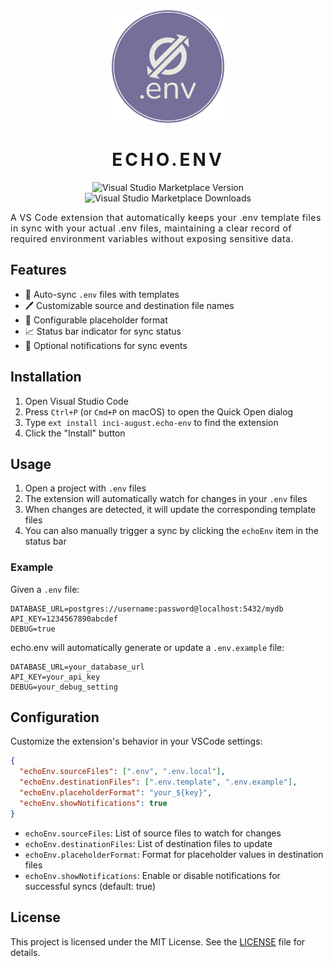 <div align="center">

<img width="180px" height="auto" src="./logo.png" />

<br>

<h1 style="border-bottom: none; text-transform: uppercase; letter-spacing: 4px";>echo.env</h1>

![Visual Studio Marketplace Version](https://img.shields.io/visual-studio-marketplace/v/inci-august.echo-env?style=for-the-badge&logo=github&logoColor=e7e9e0&logoSize=auto&label=%20&labelColor=776e9a&color=e7e9e0)
![Visual Studio Marketplace Downloads](https://img.shields.io/visual-studio-marketplace/d/inci-august.echo-env?style=for-the-badge&logo=github&logoColor=e7e9e0&logoSize=auto&label=%20&labelColor=776e9a&color=e7e9e0)

</div>

<p style="letter-spacing: 0.5px">
A VS Code extension that automatically keeps your .env template files in sync with your actual .env files, maintaining a clear record of required environment variables without exposing sensitive data.
</p>

## Features

- 🔄 Auto-sync `.env` files with templates
- 🖊️ Customizable source and destination file names
- 🔧 Configurable placeholder format
- 📈 Status bar indicator for sync status
- 🔔 Optional notifications for sync events

## Installation

1. Open Visual Studio Code
2. Press `Ctrl+P` (or `Cmd+P` on macOS) to open the Quick Open dialog
3. Type `ext install inci-august.echo-env` to find the extension
4. Click the "Install" button

## Usage

1. Open a project with `.env` files
2. The extension will automatically watch for changes in your `.env` files
3. When changes are detected, it will update the corresponding template files
4. You can also manually trigger a sync by clicking the `echoEnv` item in the status bar

### Example

Given a `.env` file:

```
DATABASE_URL=postgres://username:password@localhost:5432/mydb
API_KEY=1234567890abcdef
DEBUG=true
```

echo.env will automatically generate or update a `.env.example` file:

```
DATABASE_URL=your_database_url
API_KEY=your_api_key
DEBUG=your_debug_setting
```

## Configuration

Customize the extension's behavior in your VSCode settings:

```json
{
  "echoEnv.sourceFiles": [".env", ".env.local"],
  "echoEnv.destinationFiles": [".env.template", ".env.example"],
  "echoEnv.placeholderFormat": "your_${key}",
  "echoEnv.showNotifications": true
}
```

- `echoEnv.sourceFiles`: List of source files to watch for changes
- `echoEnv.destinationFiles`: List of destination files to update
- `echoEnv.placeholderFormat`: Format for placeholder values in destination files
- `echoEnv.showNotifications`: Enable or disable notifications for successful syncs (default: true)

## License

This project is licensed under the MIT License. See the [LICENSE](LICENSE) file for details.
